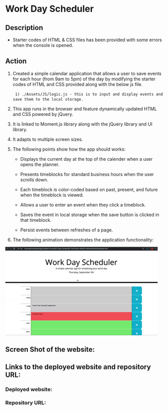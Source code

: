 # Work Day Scheduler

## Description

* Starter codes of HTML & CSS files has been provided with some errors when the console is opened.


## Action

1. Created a simple calendar application that allows a user to save events for each hour (from 9am to 5pm) of the day by modifying the starter codes of HTML and CSS provided along with the below js file.

        1) ./Assets/JS/logic.js - this is to input and display events and save them to the local storage.
        
2. This app runs in the browser and feature dynamically updated HTML and CSS powered by jQuery.

3. It is linked to Moment.js library along with the jQuery library and UI library.
     
4. It adapts to multiple screen sizes.

5. The following points show how the app should works:

    * Displays the current day at the top of the calender when a user opens the planner.
 
    * Presents timeblocks for standard business hours when the user scrolls down.
 
    * Each timeblock is color-coded based on past, present, and future when the timeblock is viewed.
 
    * Allows a user to enter an event when they click a timeblock.

    * Saves the event in local storage when the save button is clicked in that timeblock.

    * Persist events between refreshes of a page.

6. The following animation demonstrates the application functionality:

![A user clicks on slots on the color-coded calendar and edits the events.](./images/05-third-party-apis-homework-demo.gif)



## Screen Shot of the website:



## Links to the deployed website and repository URL:

### Deployed website:

### Repository URL: